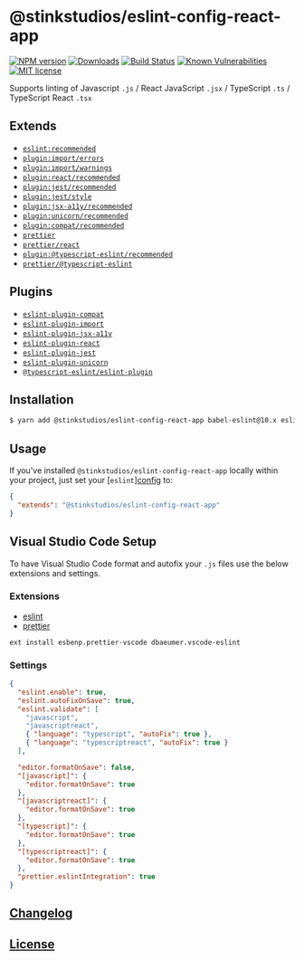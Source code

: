 # @stinkstudios/eslint-config-react-app

[![NPM version][npm-img]][npm-url] [![Downloads][downloads-img]][npm-url] [![Build Status][travis-img]][travis-url] [![Known Vulnerabilities][snyk-img]][snyk-url] [![MIT license][mit-img]][mit-url]

Supports linting of Javascript `.js` / React JavaScript `.jsx` / TypeScript `.ts` / TypeScript React `.tsx`

## Extends

- [`eslint:recommended`]
- [`plugin:import/errors`]
- [`plugin:import/warnings`]
- [`plugin:react/recommended`]
- [`plugin:jest/recommended`]
- [`plugin:jest/style`]
- [`plugin:jsx-a11y/recommended`]
- [`plugin:unicorn/recommended`]
- [`plugin:compat/recommended`]
- [`prettier`]
- [`prettier/react`]
- [`plugin:@typescript-eslint/recommended`]
- [`prettier/@typescript-eslint`]

## Plugins

- [`eslint-plugin-compat`]
- [`eslint-plugin-import`]
- [`eslint-plugin-jsx-a11y`]
- [`eslint-plugin-react`]
- [`eslint-plugin-jest`]
- [`eslint-plugin-unicorn`]
- [`@typescript-eslint/eslint-plugin`]

## Installation

```bash
$ yarn add @stinkstudios/eslint-config-react-app babel-eslint@10.x eslint@5.x eslint-config-prettier@4.x eslint-plugin-compat@3.x eslint-plugin-import@2.x eslint-plugin-jest@22.x eslint-plugin-jsx-a11y@6.x eslint-plugin-react@7.x eslint-plugin-unicorn@6.x @typescript-eslint/eslint-plugin@1.x @typescript-eslint/parser@1.x -E -D
```

## Usage

If you've installed `@stinkstudios/eslint-config-react-app` locally within your project, just set your [`eslint`][config](https://eslint.org/docs/user-guide/configuring#configuring-eslint) to:

```json
{
  "extends": "@stinkstudios/eslint-config-react-app"
}
```

## Visual Studio Code Setup

To have Visual Studio Code format and autofix your `.js` files use the below extensions and settings.

### Extensions

- [eslint](https://marketplace.visualstudio.com/items?itemName=dbaeumer.vscode-eslint)
- [prettier](https://marketplace.visualstudio.com/items?itemName=esbenp.prettier-vscode)

```
ext install esbenp.prettier-vscode dbaeumer.vscode-eslint
```

### Settings

```json
{
  "eslint.enable": true,
  "eslint.autoFixOnSave": true,
  "eslint.validate": [
    "javascript",
    "javascriptreact",
    { "language": "typescript", "autoFix": true },
    { "language": "typescriptreact", "autoFix": true }
  ],

  "editor.formatOnSave": false,
  "[javascript]": {
    "editor.formatOnSave": true
  },
  "[javascriptreact]": {
    "editor.formatOnSave": true
  },
  "[typescript]": {
    "editor.formatOnSave": true
  },
  "[typescriptreact]": {
    "editor.formatOnSave": true
  },
  "prettier.eslintIntegration": true
}
```

## [Changelog](https://github.com/Stinkstudios/npm-packages/blob/master/packages/eslint-config-react-app/CHANGELOG.md)

## [License](https://github.com/Stinkstudios/npm-packages/blob/master/packages/eslint-config-react-app/LICENSE)

[downloads-img]: https://img.shields.io/npm/dm/@stinkstudios/eslint-config-react-app.svg?style=flat-square
[npm-img]: https://img.shields.io/npm/v/@stinkstudios/eslint-config-react-app.svg?style=flat-square
[npm-url]: https://npmjs.org/package/@stinkstudios/eslint-config-react-app
[travis-img]: https://travis-ci.com/Stinkstudios/npm-packages.svg?style=flat-square
[travis-url]: https://travis-ci.com/Stinkstudios/npm-packages
[snyk-img]: https://snyk.io/test/github/Stinkstudios/npm-packages/badge.svg?targetFile=packages%2Feslint-config-react-app%2Fpackage.json
[snyk-url]: https://snyk.io/test/github/Stinkstudios/npm-packages?targetFile=packages%2Feslint-config-react-app%2Fpackage.json
[mit-img]: http://img.shields.io/badge/license-MIT-brightgreen.svg
[mit-url]: http://opensource.org/licenses/MIT
[`eslint:recommended`]: https://github.com/eslint/eslint/blob/master/conf/eslint-recommended.js
[`plugin:import/errors`]: https://github.com/benmosher/eslint-plugin-import/blob/master/config/errors.js
[`plugin:import/warnings`]: https://github.com/benmosher/eslint-plugin-import/blob/master/config/warnings.js
[`plugin:react/recommended`]: https://github.com/yannickcr/eslint-plugin-react/blob/master/index.js#L115
[`plugin:jsx-a11y/recommended`]: https://github.com/evcohen/eslint-plugin-jsx-a11y/blob/master/src/index.js#L41
[`plugin:unicorn/recommended`]: https://github.com/sindresorhus/eslint-plugin-unicorn/blob/master/index.js#L8
[`plugin:compat/recommended`]: https://github.com/amilajack/eslint-plugin-compat/blob/master/src/config/recommended.js
[`prettier`]: https://github.com/prettier/eslint-config-prettier/blob/master/standard.js
[`prettier/react`]: https://github.com/prettier/eslint-config-prettier/blob/master/react.js
[`eslint-plugin-compat`]: https://github.com/amilajack/eslint-plugin-compat
[`eslint-plugin-import`]: https://github.com/benmosher/eslint-plugin-import
[`eslint-plugin-jsx-a11y`]: https://github.com/evcohen/eslint-plugin-jsx-a11y#readme
[`eslint-plugin-react`]: https://github.com/yannickcr/eslint-plugin-react/
[`eslint-plugin-unicorn`]: https://github.com/sindresorhus/eslint-plugin-unicorn
[`eslint`]: https://eslint.org/
[`eslint-plugin-jest`]: https://github.com/jest-community/eslint-plugin-jest/tree/v22.2.2#readme
[`plugin:jest/recommended`]: https://github.com/jest-community/eslint-plugin-jest/blob/v22.2.2/index.js#L36
[`plugin:jest/style`]: https://github.com/jest-community/eslint-plugin-jest/blob/v22.2.2/index.js#L54
[`plugin:@typescript-eslint/recommended`]: https://github.com/typescript-eslint/typescript-eslint/blob/master/packages/eslint-plugin/src/configs/recommended.json
[`prettier/@typescript-eslint`]: https://github.com/prettier/eslint-config-prettier/blob/master/%40typescript-eslint.js
[`@typescript-eslint/eslint-plugin`]: https://github.com/typescript-eslint/typescript-eslint
